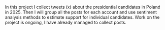 In this project I collect tweets (x) about the presidential candidates in Poland in 2025. 
Then I will group all the posts for each account and use sentiment analysis methods to estimate support for individual candidates.
Work on the project is ongoing, I have already managed to collect posts.
